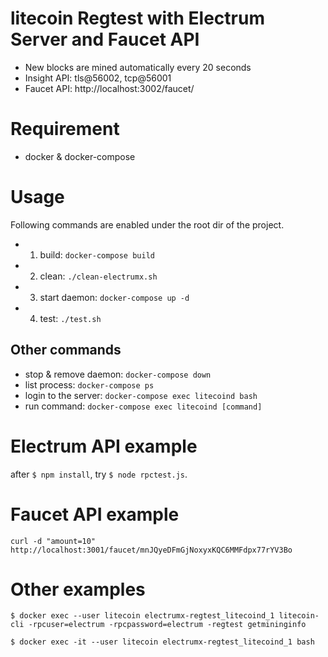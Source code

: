 # litecoin Regtest with Electrum Server and Faucet API

* New blocks are mined automatically every 20 seconds
* Insight API: tls@56002, tcp@56001
* Faucet API: http://localhost:3002/faucet/

# Requirement
* docker & docker-compose

# Usage

Following commands are enabled under the root dir of the project.

* 1. build: `docker-compose build`
* 2. clean: `./clean-electrumx.sh`
* 3. start daemon: `docker-compose up -d`
* 4. test: `./test.sh`

## Other commands
* stop & remove daemon: `docker-compose down`
* list process: `docker-compose ps`
* login to the server: `docker-compose exec litecoind bash`
* run command: `docker-compose exec litecoind [command]`


# Electrum API example

after `$ npm install`, try `$ node rpctest.js`.

# Faucet API example

`curl -d "amount=10"  http://localhost:3001/faucet/mnJQyeDFmGjNoxyxKQC6MMFdpx77rYV3Bo`

# Other examples

```
$ docker exec --user litecoin electrumx-regtest_litecoind_1 litecoin-cli -rpcuser=electrum -rpcpassword=electrum -regtest getmininginfo
```

```
$ docker exec -it --user litecoin electrumx-regtest_litecoind_1 bash
```
